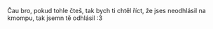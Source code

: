 Čau bro, pokud tohle čteš, tak bych ti chtěl říct, že jses neodhlásil na kmompu, tak jsemn tě odhlásil :3

